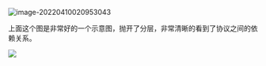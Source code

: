 ![image-20220410020953043](https://img.codekissyoung.com/2022/04/10/ea755673e939f1ab546f36d532e63398.png)

上面这个图是非常好的一个示意图，抛开了分层，非常清晰的看到了协议之间的依赖关系。

![](https://img.codekissyoung.com/2022/04/13/ebc2866ecfbb4c78589b9195fc5baea8.png)